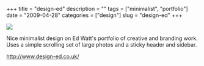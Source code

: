 +++
title = "design-ed"
description = ""
tags = ["minimalist", "portfolio"]
date = "2009-04-28"
categories = ["design"]
slug = "design-ed"
+++


 

  <div id="screens-thumbs" class="clearfix">
    <div class="txt-center" id="design-submission"><a href="http://www.design-ed.co.uk/"><img id='bluga-thumbnail-1579' class='bluga-thumbnail large' src='//media.konigi.com/bluga/
wt49f7285cd8092.jpg'/></a></div>  
  </div>   
<p>Nice minimalist design on Ed Watt's portfolio of creative and branding work. Uses a simple scrolling set of large photos and a sticky header and sidebar.</p>
<p><a href="http://www.design-ed.co.uk/">http://www.design-ed.co.uk/</a></p>




